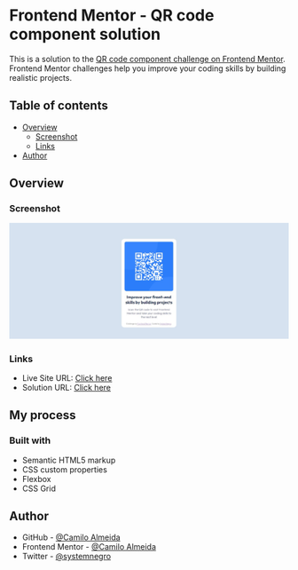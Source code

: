 # Frontend Mentor - QR code component solution

This is a solution to the [QR code component challenge on Frontend Mentor](https://www.frontendmentor.io/challenges/qr-code-component-iux_sIO_H). Frontend Mentor challenges help you improve your coding skills by building realistic projects. 

## Table of contents

- [Overview](#overview)
  - [Screenshot](#screenshot)
  - [Links](#links)
- [Author](#author)



## Overview

### Screenshot


![Screenshot](thumbnail.jpg)


### Links

- Live Site URL: [Click here](https://systemnegro.github.io/QRCODE/)
- Solution URL: [Click here](https://www.frontendmentor.io/challenges/qr-code-component-iux_sIO_H)


## My process

### Built with

- Semantic HTML5 markup
- CSS custom properties
- Flexbox
- CSS Grid

## Author

- GitHub - [@Camilo Almeida](https://github.com/systemnegro)
- Frontend Mentor - [@Camilo Almeida](https://www.frontendmentor.io/profile/yourusername)
- Twitter - [@systemnegro](https://www.twitter.com/systemnegro)



